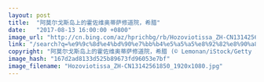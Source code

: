 ```yaml
---
layout: post
title:  "阿莫尔戈斯岛上的霍佐维奥蒂萨修道院，希腊"
date:   "2017-08-13 16:00:00 +0800"
image_url: "http://cn.bing.com/az/hprichbg/rb/Hozoviotissa_ZH-CN13142561850_1920x1080.jpg"
link: "/search?q=%e9%9c%8d%e4%bd%90%e7%bb%b4%e5%a5%a5%e8%92%82%e8%90%a8%e4%bf%ae%e9%81%93%e9%99%a2&form=hpcapt&mkt=zh-cn"
copyright: "阿莫尔戈斯岛上的霍佐维奥蒂萨修道院，希腊 (© Lemonan/iStock/Getty Images)"
image_hash: "167d2ad8133d525b89673fd96053e7bf"
image_filename: "Hozoviotissa_ZH-CN13142561850_1920x1080.jpg"
---
```

